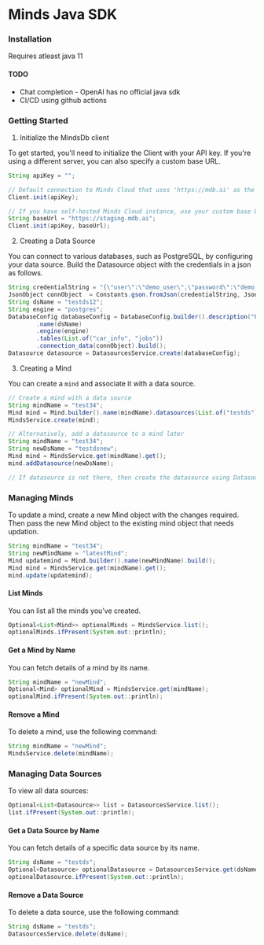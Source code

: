 # Minds Java SDK

### Installation

Requires atleast java 11

#### TODO

- Chat completion - OpenAI has no official java sdk
- CI/CD using github actions

### Getting Started

1. Initialize the MindsDb client

To get started, you'll need to initialize the Client with your API key. If you're using a different server, you can also specify a custom base URL.

```java
String apiKey = "";

// Default connection to Minds Cloud that uses 'https://mdb.ai' as the base URL
Client.init(apiKey);

// If you have self-hosted Minds Cloud instance, use your custom base URL
String baseUrl = "https://staging.mdb.ai";
Client.init(apiKey, baseUrl);
```


2. Creating a Data Source

You can connect to various databases, such as PostgreSQL, by configuring your data source. Build the Datasource object with the credentials in a json as follows.

```java
String credentialString = "{\"user\":\"demo_user\",\"password\":\"demo_password\",\"host\":\"samples.mindsdb.com\",\"port\":5432,\"database\":\"demo\",\"schema\":\"demo_data\"}";
JsonObject connObject  = Constants.gson.fromJson(credentialString, JsonObject.class);
String dsName = "testds12";
String engine = "postgres";
DatabaseConfig databaseConfig = DatabaseConfig.builder().description("Postgres database")
        .name(dsName)
        .engine(engine)
        .tables(List.of("car_info", "jobs"))
        .connection_data(connObject).build();
Datasource datasource = DatasourcesService.create(databaseConfig);
```

3. Creating a Mind

You can create a `mind` and associate it with a data source.

```java
// Create a mind with a data source
String mindName = "test34";
Mind mind = Mind.builder().name(mindName).datasources(List.of("testds")).build();
MindsService.create(mind);

// Alternatively, add a datasource to a mind later
String mindName = "test34";
String newDsName = "testdsnew";
Mind mind = MindsService.get(mindName).get();
mind.addDatasource(newDsName);

// If datasource is not there, then create the datasource using DatasourcesService.create
```

### Managing Minds

To update a mind, create a new Mind object with the changes required. Then pass the new Mind object to the existing mind object that needs updation.

```java
String mindName = "test34";
String newMindName = "latestMind";
Mind updatemind = Mind.builder().name(newMindName).build();
Mind mind = MindsService.get(mindName).get();
mind.update(updatemind);
```

#### List Minds

You can list all the minds you’ve created.

```java
Optional<List<Mind>> optionalMinds = MindsService.list();
optionalMinds.ifPresent(System.out::println);
```

#### Get a Mind by Name

You can fetch details of a mind by its name.

```java
String mindName = "newMind";
Optional<Mind> optionalMind = MindsService.get(mindName);
optionalMind.ifPresent(System.out::println);
```

#### Remove a Mind

To delete a mind, use the following command:

```java
String mindName = "newMind";
MindsService.delete(mindName);
```

### Managing Data Sources

To view all data sources:

```java
Optional<List<Datasource>> list = DatasourcesService.list();
list.ifPresent(System.out::println);
```

#### Get a Data Source by Name

You can fetch details of a specific data source by its name.

```java
String dsName = "testds";
Optional<Datasource> optionalDatasource = DatasourcesService.get(dsName);
optionalDatasource.ifPresent(System.out::println);
```

#### Remove a Data Source

To delete a data source, use the following command:

```java
String dsName = "testds";
DatasourcesService.delete(dsName);
```

